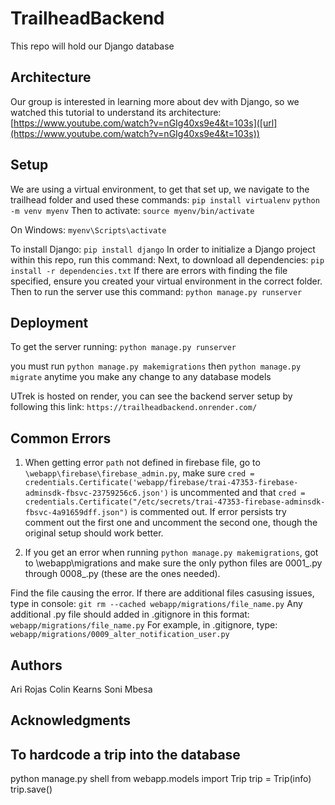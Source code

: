 # TrailheadBackend

This repo will hold our Django database

## Architecture

Our group is interested in learning more about dev with Django, so we watched this tutorial to understand its architecture: [https://www.youtube.com/watch?v=nGIg40xs9e4&t=103s]([url](https://www.youtube.com/watch?v=nGIg40xs9e4&t=103s))

## Setup

We are using a virtual environment, to get that set up, we navigate to the trailhead folder and used these commands: 
` pip install virtualenv `
`python -m venv myenv`
Then to activate: 
`source myenv/bin/activate`

On Windows: `myenv\Scripts\activate`

To install Django: 
`pip install django`
In order to initialize a Django project within this repo, run this command: 
Next, to download all dependencies: 
`pip install -r dependencies.txt` If there are errors with finding the file specified, ensure you created your virtual environment in the correct folder. 
Then to run the server use this command: 
`python manage.py runserver`

## Deployment

To get the server running: `python manage.py runserver`

you must run `python manage.py makemigrations` then `python manage.py migrate` anytime you make any change to any database models  

UTrek is hosted on render, you can see the backend server setup by following this link: `https://trailheadbackend.onrender.com/`

## Common Errors
1. When getting error `path` not defined in firebase file, go to `\webapp\firebase\firebase_admin.py`, make sure `cred = credentials.Certificate('webapp/firebase/trai-47353-firebase-adminsdk-fbsvc-23759256c6.json')` is uncommented and that `cred = credentials.Certificate("/etc/secrets/trai-47353-firebase-adminsdk-fbsvc-4a91659dff.json")` is commented out. If error persists try comment out the first one and uncomment the second one, though the original setup should work better.

2. If you get an error when running `python manage.py makemigrations`, got to \webapp\migrations and make sure the only python files are 0001_.py through 0008_.py (these are the ones needed). 

Find the file causing the error. If there are additional files casusing issues, type in console: `git rm --cached webapp/migrations/file_name.py`
Any additional .py file should added in .gitignore in this format: `webapp/migrations/file_name.py`
For example, in .gitignore, type: `webapp/migrations/0009_alter_notification_user.py`

## Authors

Ari Rojas
Colin Kearns
Soni Mbesa

## Acknowledgments

## To hardcode a trip into the database
python manage.py shell
from webapp.models import Trip
trip = Trip(info)
trip.save()